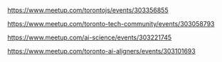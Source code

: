 
https://www.meetup.com/torontojs/events/303356855



https://www.meetup.com/toronto-tech-community/events/303058793

https://www.meetup.com/ai-science/events/303221745

https://www.meetup.com/toronto-ai-aligners/events/303101693